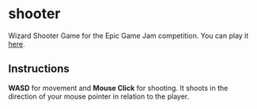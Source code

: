# shooter
Wizard Shooter Game for the Epic Game Jam competition. You can play it [here](http://staudt.github.io/wizard-shooter).

## Instructions
**WASD** for movement and **Mouse Click** for shooting. It shoots in the direction of your mouse pointer in relation to the player.
